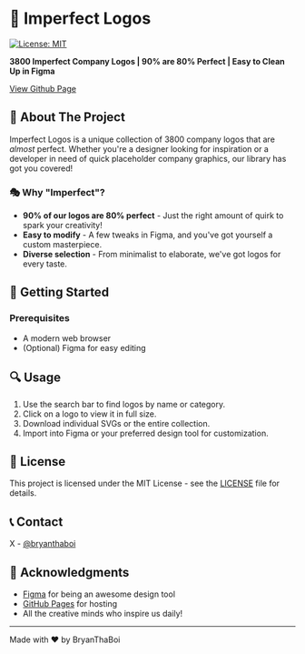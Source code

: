 # 🎨 Imperfect Logos

[![License: MIT](https://img.shields.io/badge/License-MIT-yellow.svg)](https://opensource.org/licenses/MIT)

**3800 Imperfect Company Logos | 90% are 80% Perfect | Easy to Clean Up in Figma**

[View Github Page](http://bryanthaboi.github.io/imperfectlogos)

## 🌟 About The Project

Imperfect Logos is a unique collection of 3800 company logos that are _almost_ perfect. Whether you're a designer looking for inspiration or a developer in need of quick placeholder company graphics, our library has got you covered!

### 🎭 Why "Imperfect"?

- **90% of our logos are 80% perfect** - Just the right amount of quirk to spark your creativity!
- **Easy to modify** - A few tweaks in Figma, and you've got yourself a custom masterpiece.
- **Diverse selection** - From minimalist to elaborate, we've got logos for every taste.

## 🚀 Getting Started

### Prerequisites

- A modern web browser
- (Optional) Figma for easy editing

## 🔍 Usage

1. Use the search bar to find logos by name or category.
2. Click on a logo to view it in full size.
3. Download individual SVGs or the entire collection.
4. Import into Figma or your preferred design tool for customization.

## 📜 License

This project is licensed under the MIT License - see the [LICENSE](https://opensource.org/licenses/MIT) file for details.

## 📞 Contact

X - [@bryanthaboi](https://x.com/bryanthaobi)

## 🙏 Acknowledgments

- [Figma](https://www.figma.com/) for being an awesome design tool
- [GitHub Pages](https://pages.github.com) for hosting
- All the creative minds who inspire us daily!

---

Made with ❤️ by BryanThaBoi
